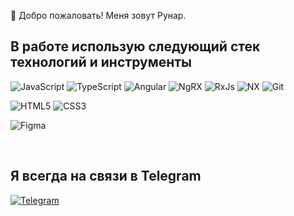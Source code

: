 👋 Добро пожаловать! Меня зовут Рунар. 

## В работе использую следующий стек технологий и инструменты

![JavaScript](https://img.shields.io/badge/-JavaScript-323330?style=for-the-badge&logo=javascript&logoColor=F7DF1E)
![TypeScript](https://img.shields.io/badge/typescript-3178c6?style=for-the-badge&logo=typescript&logoColor=white)
![Angular](https://img.shields.io/badge/angular-%2320232a.svg?style=for-the-badge&logo=angular&logoColor=%2361DAFB)
![NgRX](https://img.shields.io/badge/-Redux-764ABC?style=for-the-badge&logo=Redux&logoColor=white)
![RxJs](https://img.shields.io/badge/-RxJs-090909?style=for-the-badge&logo=RxJs&logoColor=#F05030)
![NX](https://img.shields.io/badge/-NX-090909?style=for-the-badge&logo=NX&logoColor=#F05030)
![Git](https://img.shields.io/badge/-Git-090909?style=for-the-badge&logo=Git&logoColor=#F05030)

![HTML5](https://img.shields.io/badge/HTML5-E34F26?style=for-the-badge&logo=html5&logoColor=white)
![CSS3](https://img.shields.io/badge/-CSS3-2196F3?style=for-the-badge&logo=CSS3&logoColor=white)

![Figma](https://img.shields.io/badge/-Figma-FF7362?style=for-the-badge&logo=Figma&logoColor=white)

<br/>

## Я всегда на связи в Telegram

[![Telegram](https://img.shields.io/badge/-Telegram-090909?style=social&logo=Telegram)](https://t.me/runar_n)
